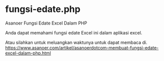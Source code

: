 # fungsi-edate.php
Asanoer Fungsi Edate Excel Dalam PHP

Anda dapat memahami fungsi edate Excel ini dalam aplikasi excel.

Atau silahkan untuk meluangkan waktunya untuk dapat membaca di.
https://www.asanoer.com/artikel/asanoerdotcom-membuat-fungsi-edate-excel-dalam-php.html
